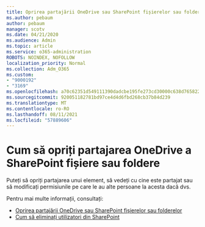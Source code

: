 ```yaml
---
title: Oprirea partajării OneDrive sau SharePoint fișierelor sau folderelor
ms.author: pebaum
author: pebaum
manager: scotv
ms.date: 04/21/2020
ms.audience: Admin
ms.topic: article
ms.service: o365-administration
ROBOTS: NOINDEX, NOFOLLOW
localization_priority: Normal
ms.collection: Adm_O365
ms.custom:
- "9000192"
- "3169"
ms.openlocfilehash: a70c62351d549111390dadcbe195fe273cd30000c638d765822e43d0ccd07dbe
ms.sourcegitcommit: 920051182781bd97ce4d4d6fbd268cb37b84d239
ms.translationtype: MT
ms.contentlocale: ro-RO
ms.lasthandoff: 08/11/2021
ms.locfileid: "57889606"
---
```

# <a name="how-to-stop-sharing-onedrive-or-sharepoint-files-or-folders"></a>Cum să opriți partajarea OneDrive a SharePoint fișiere sau foldere

Puteți să opriți partajarea unui element, să vedeți cu cine este partajat sau să modificați permisiunile pe care le au alte persoane la acesta dacă dvs.

Pentru mai multe informații, consultați: 

- [Oprirea partajării OneDrive sau SharePoint fișierelor sau folderelor](https://support.office.com/article/stop-sharing-onedrive-or-sharepoint-files-or-folders-or-change-permissions-0a36470f-d7fe-40a0-bd74-0ac6c1e13323)
- [Cum să eliminați utilizatori din SharePoint](https://docs.microsoft.com/sharepoint/remove-users)